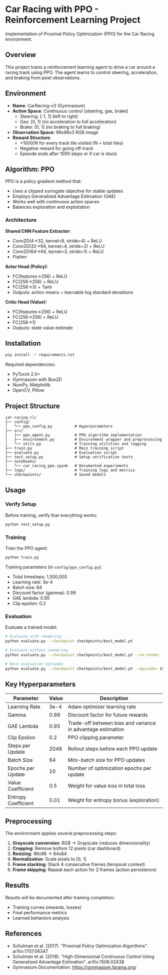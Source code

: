 # Car Racing with PPO - Reinforcement Learning Project

Implementation of Proximal Policy Optimization (PPO) for the Car Racing environment.

## Overview

This project trains a reinforcement learning agent to drive a car around a racing track using PPO. The agent learns to control steering, acceleration, and braking from pixel observations.

## Environment

- **Name**: CarRacing-v3 (Gymnasium)
- **Action Space**: Continuous control [steering, gas, brake]
  - Steering: [-1, 1] (left to right)
  - Gas: [0, 1] (no acceleration to full acceleration)
  - Brake: [0, 1] (no braking to full braking)
- **Observation Space**: 96x96x3 RGB image
- **Reward Structure**:
  - +1000/N for every track tile visited (N = total tiles)
  - Negative reward for going off-track
  - Episode ends after 1000 steps or if car is stuck

## Algorithm: PPO

PPO is a policy gradient method that:
- Uses a clipped surrogate objective for stable updates
- Employs Generalized Advantage Estimation (GAE)
- Works well with continuous action spaces
- Balances exploration and exploitation

### Architecture

**Shared CNN Feature Extractor:**
- Conv2D(4→32, kernel=8, stride=4) + ReLU
- Conv2D(32→64, kernel=4, stride=2) + ReLU
- Conv2D(64→64, kernel=3, stride=1) + ReLU
- Flatten

**Actor Head (Policy):**
- FC(features→256) + ReLU
- FC(256→256) + ReLU
- FC(256→3) + Tanh
- Outputs: action means + learnable log standard deviations

**Critic Head (Value):**
- FC(features→256) + ReLU
- FC(256→256) + ReLU
- FC(256→1)
- Outputs: state value estimate

## Installation

```bash
pip install -r requirements.txt
```

Required dependencies:
- PyTorch 2.0+
- Gymnasium with Box2D
- NumPy, Matplotlib
- OpenCV, Pillow

## Project Structure

```
car-racing-rl/
├── config/
│   └── ppo_config.py          # Hyperparameters
├── src/
│   ├── ppo_agent.py           # PPO algorithm implementation
│   ├── environment.py         # Environment wrapper and preprocessing
│   └── utils.py               # Training utilities and logging
├── train.py                   # Main training script
├── evaluate.py                # Evaluation script
├── test_setup.py              # Setup verification tests
├── notebooks/
│   └── car_racing_ppo.ipynb   # Documented experiments
├── logs/                      # Training logs and metrics
└── checkpoints/               # Saved models
```

## Usage

### Verify Setup

Before training, verify that everything works:

```bash
python test_setup.py
```

### Training

Train the PPO agent:

```bash
python train.py
```

Training parameters (in `config/ppo_config.py`):
- Total timesteps: 1,000,000
- Learning rate: 3e-4
- Batch size: 64
- Discount factor (gamma): 0.99
- GAE lambda: 0.95
- Clip epsilon: 0.2

### Evaluation

Evaluate a trained model:

```bash
# Evaluate with rendering
python evaluate.py --checkpoint checkpoints/best_model.pt

# Evaluate without rendering
python evaluate.py --checkpoint checkpoints/best_model.pt --no-render

# More evaluation episodes
python evaluate.py --checkpoint checkpoints/best_model.pt --episodes 10
```

## Key Hyperparameters

| Parameter | Value | Description |
|-----------|-------|-------------|
| Learning Rate | 3e-4 | Adam optimizer learning rate |
| Gamma | 0.99 | Discount factor for future rewards |
| GAE Lambda | 0.95 | Trade-off between bias and variance in advantage estimation |
| Clip Epsilon | 0.2 | PPO clipping parameter |
| Steps per Update | 2048 | Rollout steps before each PPO update |
| Batch Size | 64 | Mini-batch size for PPO updates |
| Epochs per Update | 10 | Number of optimization epochs per update |
| Value Coefficient | 0.5 | Weight for value loss in total loss |
| Entropy Coefficient | 0.01 | Weight for entropy bonus (exploration) |

## Preprocessing

The environment applies several preprocessing steps:
1. **Grayscale conversion**: RGB → Grayscale (reduces dimensionality)
2. **Cropping**: Remove bottom 12 pixels (car dashboard)
3. **Resizing**: 96x96 → 84x84
4. **Normalization**: Scale pixels to [0, 1]
5. **Frame stacking**: Stack 4 consecutive frames (temporal context)
6. **Frame skipping**: Repeat each action for 2 frames (action persistence)

## Results

Results will be documented after training completion:
- Training curves (rewards, losses)
- Final performance metrics
- Learned behaviors analysis

## References

- Schulman et al. (2017). "Proximal Policy Optimization Algorithms". arXiv:1707.06347
- Schulman et al. (2016). "High-Dimensional Continuous Control Using Generalized Advantage Estimation". arXiv:1506.02438
- Gymnasium Documentation: https://gymnasium.farama.org/
